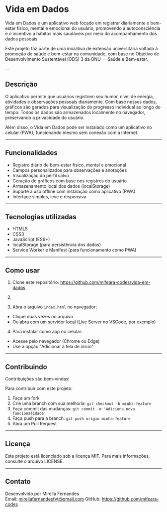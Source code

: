 # Vida em Dados

Vida em Dados é um aplicativo web focado em registrar diariamente o bem-estar físico, mental e emocional do usuário, promovendo a autoconsciência e o incentivo a hábitos mais saudáveis por meio do acompanhamento dos dados pessoais.

Este projeto faz parte de uma iniciativa de extensão universitária voltada à promoção de saúde e bem-estar na comunidade, com base no Objetivo de Desenvolvimento Sustentável (ODS) 3 da ONU — Saúde e Bem-estar.

--

## Descrição

O aplicativo permite que usuários registrem seu humor, nível de energia, atividades e observações pessoais diariamente. Com base nesses dados, gráficos são gerados para visualização do progresso individual ao longo do tempo. Todos os dados são armazenados localmente no navegador, preservando a privacidade do usuário.

Além disso, o Vida em Dados pode ser instalado como um aplicativo no celular (PWA), funcionando mesmo sem conexão com a internet.

---

## Funcionalidades

- Registro diário de bem-estar físico, mental e emocional
- Campos personalizados para observações e anotações
- Visualização do perfil salvo
- Geração de gráficos com base nos registros do usuário
- Armazenamento local dos dados (localStorage)
- Suporte a uso offline com instalação como aplicativo (PWA)
- Interface simples, leve e responsiva

---

## Tecnologias utilizadas

- HTML5
- CSS3
- JavaScript (ES6+)
- localStorage (para persistência dos dados)
- Service Worker e Manifest (para funcionamento como PWA)

---

## Como usar

1. Clone este repositório: https://github.com/mifeara-codes/vida-em-dados

2. 
3. Abra o arquivo `index.html` no navegador:
- Clique duas vezes no arquivo
- Ou abra com um servidor local (Live Server no VSCode, por exemplo)

4. Para instalar como app no celular:
- Acesse pelo navegador (Chrome ou Edge)
- Use a opção "Adicionar à tela de início"

---

## Contribuindo

Contribuições são bem-vindas!

Para contribuir com este projeto:

1. Faça um fork
2. Crie uma branch com sua melhoria: `git checkout -b minha-feature`
3. Faça commit das mudanças: `git commit -m 'Adiciona nova funcionalidade'`
4. Faça push para a branch: `git push origin minha-feature`
5. Abra um Pull Request

---

## Licença

Este projeto está licenciado sob a licença MIT. Para mais informações, consulte o arquivo LICENSE.

---

## Contato

Desenvolvido por Mirella Fernandes  
Email: mirellafernandesfvt@gmail.com
GitHub: https://github.com/mifeara-codes

